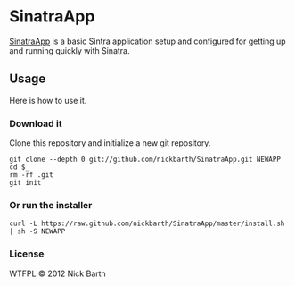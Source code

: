 # SinatraApp

[SinatraApp](https://github.com/nickbarth/SinatraApp) is a basic Sintra
application setup and configured for getting up and running quickly with
Sinatra.

## Usage

Here is how to use it.

### Download it

Clone this repository and initialize a new git repository.

    git clone --depth 0 git://github.com/nickbarth/SinatraApp.git NEWAPP
    cd $_
    rm -rf .git
    git init

### Or run the installer

    curl -L https://raw.github.com/nickbarth/SinatraApp/master/install.sh | sh -S NEWAPP

### License
WTFPL &copy; 2012 Nick Barth
